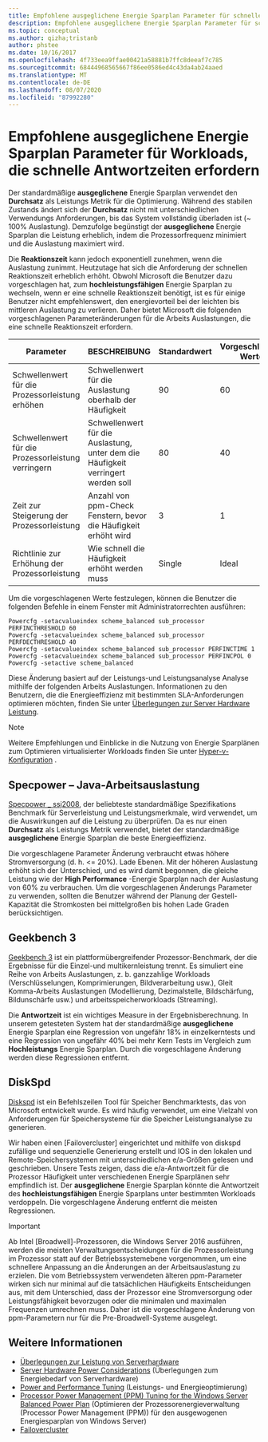 ```yaml
---
title: Empfohlene ausgeglichene Energie Sparplan Parameter für schnelle Antwortzeiten
description: Empfohlene ausgeglichene Energie Sparplan Parameter für schnelle Antwortzeiten
ms.topic: conceptual
ms.author: qizha;tristanb
author: phstee
ms.date: 10/16/2017
ms.openlocfilehash: 4f733eea9ffae00421a58881b7ffc8deeaf7c785
ms.sourcegitcommit: 68444968565667f86ee0586ed4c43da4ab24aaed
ms.translationtype: MT
ms.contentlocale: de-DE
ms.lasthandoff: 08/07/2020
ms.locfileid: "87992280"
---
```

# <a name="recommended-balanced-power-plan-parameters-for-workloads-requiring-quick-response-times"></a>Empfohlene ausgeglichene Energie Sparplan Parameter für Workloads, die schnelle Antwortzeiten erfordern

Der standardmäßige **ausgeglichene** Energie Sparplan verwendet den **Durchsatz** als Leistungs Metrik für die Optimierung. Während des stabilen Zustands ändert sich der **Durchsatz** nicht mit unterschiedlichen Verwendungs Anforderungen, bis das System vollständig überladen ist (~ 100% Auslastung).  Demzufolge begünstigt der **ausgeglichene** Energie Sparplan die Leistung erheblich, indem die Prozessorfrequenz minimiert und die Auslastung maximiert wird.

Die **Reaktionszeit** kann jedoch exponentiell zunehmen, wenn die Auslastung zunimmt. Heutzutage hat sich die Anforderung der schnellen Reaktionszeit erheblich erhöht. Obwohl Microsoft die Benutzer dazu vorgeschlagen hat, zum **hochleistungsfähigen** Energie Sparplan zu wechseln, wenn er eine schnelle Reaktionszeit benötigt, ist es für einige Benutzer nicht empfehlenswert, den energievorteil bei der leichten bis mittleren Auslastung zu verlieren. Daher bietet Microsoft die folgenden vorgeschlagenen Parameteränderungen für die Arbeits Auslastungen, die eine schnelle Reaktionszeit erfordern.


| Parameter | BESCHREIBUNG | Standardwert | Vorgeschlagene Werte |
|------------------------|--------------------------------------------------------------------------------------------------------------------------------------------------------|----------------------------------------------------------------------------------|-----------------------------------------------------------------------------------------------------------------------------------------------------------|
| Schwellenwert für die Prozessorleistung erhöhen | Schwellenwert für die Auslastung oberhalb der Häufigkeit | 90 | 60 |
| Schwellenwert für die Prozessorleistung verringern | Schwellenwert für die Auslastung, unter dem die Häufigkeit verringert werden soll | 80 | 40 |
| Zeit zur Steigerung der Prozessorleistung | Anzahl von ppm-Check Fenstern, bevor die Häufigkeit erhöht wird | 3 | 1 |
| Richtlinie zur Erhöhung der Prozessorleistung | Wie schnell die Häufigkeit erhöht werden muss | Single | Ideal |

Um die vorgeschlagenen Werte festzulegen, können die Benutzer die folgenden Befehle in einem Fenster mit Administratorrechten ausführen:

``` syntax
Powercfg -setacvalueindex scheme_balanced sub_processor PERFINCTHRESHOLD 60
Powercfg -setacvalueindex scheme_balanced sub_processor PERFDECTHRESHOLD 40
Powercfg -setacvalueindex scheme_balanced sub_processor PERFINCTIME 1
Powercfg -setacvalueindex scheme_balanced sub_processor PERFINCPOL 0
Powercfg -setactive scheme_balanced
```

Diese Änderung basiert auf der Leistungs-und Leistungsanalyse Analyse mithilfe der folgenden Arbeits Auslastungen. Informationen zu den Benutzern, die die Energieeffizienz mit bestimmten SLA-Anforderungen optimieren möchten, finden Sie unter [Überlegungen zur Server Hardware Leistung](../power.md).

>[!Note]
> Weitere Empfehlungen und Einblicke in die Nutzung von Energie Sparplänen zum Optimieren virtualisierter Workloads finden Sie unter [Hyper-v-Konfiguration](../../role/hyper-v-server/configuration.md) .

## <a name="specpower--java-workload"></a>Specpower – Java-Arbeitsauslastung

[Specpower \_ ssj2008](http://spec.org/power_ssj2008/), der beliebteste standardmäßige Spezifikations Benchmark für Serverleistung und Leistungsmerkmale, wird verwendet, um die Auswirkungen auf die Leistung zu überprüfen. Da es nur einen **Durchsatz** als Leistungs Metrik verwendet, bietet der standardmäßige **ausgeglichene** Energie Sparplan die beste Energieeffizienz.

Die vorgeschlagene Parameter Änderung verbraucht etwas höhere Stromversorgung (d. h. <= 20%). Lade Ebenen. Mit der höheren Auslastung erhöht sich der Unterschied, und es wird damit begonnen, die gleiche Leistung wie der **High Performance** -Energie Sparplan nach der Auslastung von 60% zu verbrauchen. Um die vorgeschlagenen Änderungs Parameter zu verwenden, sollten die Benutzer während der Planung der Gestell-Kapazität die Stromkosten bei mittelgroßen bis hohen Lade Graden berücksichtigen.

## <a name="geekbench-3"></a>Geekbench 3

[Geekbench 3](http://www.geekbench.com/geekbench3/) ist ein plattformübergreifender Prozessor-Benchmark, der die Ergebnisse für die Einzel-und multikernleistung trennt. Es simuliert eine Reihe von Arbeits Auslastungen, z. b. ganzzahlige Workloads (Verschlüsselungen, Komprimierungen, Bildverarbeitung usw.), Gleit Komma-Arbeits Auslastungen (Modellierung, Dezimalstelle, Bildschärfung, Bildunschärfe usw.) und arbeitsspeicherworkloads (Streaming).

Die **Antwortzeit** ist ein wichtiges Measure in der Ergebnisberechnung. In unserem getesteten System hat der standardmäßige **ausgeglichene** Energie Sparplan eine Regression von ungefähr 18% in einzelkerntests und eine Regression von ungefähr 40% bei mehr Kern Tests im Vergleich zum **Hochleistungs** Energie Sparplan. Durch die vorgeschlagene Änderung werden diese Regressionen entfernt.

## <a name="diskspd"></a>DiskSpd

[Diskspd](https://en.wikipedia.org/wiki/Diskspd) ist ein Befehlszeilen Tool für Speicher Benchmarktests, das von Microsoft entwickelt wurde. Es wird häufig verwendet, um eine Vielzahl von Anforderungen für Speichersysteme für die Speicher Leistungsanalyse zu generieren.

Wir haben einen [Failovercluster] eingerichtet und mithilfe von diskspd zufällige und sequenzielle Generierung erstellt und IOS in den lokalen und Remote-Speichersystemen mit unterschiedlichen e/a-Größen gelesen und geschrieben. Unsere Tests zeigen, dass die e/a-Antwortzeit für die Prozessor Häufigkeit unter verschiedenen Energie Sparplänen sehr empfindlich ist. Der **ausgeglichene** Energie Sparplan könnte die Antwortzeit des **hochleistungsfähigen** Energie Sparplans unter bestimmten Workloads verdoppeln. Die vorgeschlagene Änderung entfernt die meisten Regressionen.

>[!Important]
>Ab Intel [Broadwell]-Prozessoren, die Windows Server 2016 ausführen, werden die meisten Verwaltungsentscheidungen für die Prozessorleistung im Prozessor statt auf der Betriebssystemebene vorgenommen, um eine schnellere Anpassung an die Änderungen an der Arbeitsauslastung zu erzielen. Die vom Betriebssystem verwendeten älteren ppm-Parameter wirken sich nur minimal auf die tatsächlichen Häufigkeits Entscheidungen aus, mit dem Unterschied, dass der Prozessor eine Stromversorgung oder Leistungsfähigkeit bevorzugen oder die minimalen und maximalen Frequenzen umrechnen muss. Daher ist die vorgeschlagene Änderung von ppm-Parametern nur für die Pre-Broadwell-Systeme ausgelegt.

## <a name="see-also"></a>Weitere Informationen
- [Überlegungen zur Leistung von Serverhardware](../index.md)
- [Server Hardware Power Considerations](../power.md) (Überlegungen zum Energiebedarf von Serverhardware)
- [Power and Performance Tuning](power-performance-tuning.md) (Leistungs- und Energieoptimierung)
- [Processor Power Management (PPM) Tuning for the Windows Server Balanced Power Plan](processor-power-management-tuning.md) (Optimieren der Prozessorenergieverwaltung (Processor Power Management (PPM)) für den ausgewogenen Energiesparplan von Windows Server)
- [Failovercluster](/previous-versions/windows/it-pro/windows-server-2008-R2-and-2008/cc725923(v=ws.10))